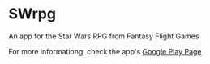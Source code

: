 # SWrpg
An app for the Star Wars RPG from Fantasy Flight Games

For more informationg, check the app's [Google Play Page](https://play.google.com/store/apps/details?id=com.apps.darkstorm.swrpg)
